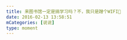 ```yaml
---
title: 来图书馆一定是搞学习吗？不，我只是蹭个WIFI😬
date: 2016-02-13 13:58:51
mCategories: [说说]
type: moment
---
```


<div id="pics-20160213135851"></div>

<script>
var data = [
    {"link": "2016-02-13_000001.jpeg", "type": "shuoshuo"}
];
picsRender(data, "pics-20160213135851");
</script>
